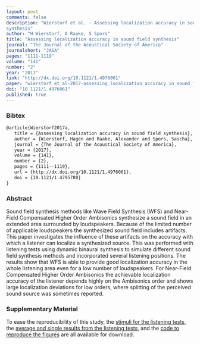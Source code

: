 ```yaml
---
layout: post
comments: false
description: "Wierstorf et al. - Assessing localization accuracy in sound field
synthesis"
author: "H Wierstorf, A Raake, S Spors"
title: "Assessing localization accuracy in sound field synthesis"
journal: "The Journal of the Acoustical Society of America"
journalshort: "JASA"
pages: "1111-1119"
volume: "141"
number: "2"
year: "2017"
link: "http://dx.doi.org/10.1121/1.4976061"
paper: "wierstorf_et_al-2017-assessing_localization_accuracy_in_sound_field_synthesis.pdf"
doi: "10.1121/1.4976061"
published: true
---
```


### Bibtex

```latex
@article{Wierstorf2017a,
   title = {Assessing localization accuracy in sound field synthesis},
   author = {Wierstorf, Hagen and Raake, Alexander and Spors, Sascha},
   journal = {The Journal of the Acoustical Society of America},
   year = {2017},
   volume = {141},
   number = {2},
   pages = {1111--1119},
   url = {http://dx.doi.org/10.1121/1.4976061},
   doi = {10.1121/1.4795780}
}
```

### Abstract

Sound field synthesis methods like Wave Field Synthesis (WFS) and Near-Field
Compensated Higher Order Ambisonics synthesize a sound field in an extended area
surrounded by loudspeakers. Because of the limited number of applicable
loudspeakers the synthesized sound field includes artifacts. This paper
investigates the influence of these artifacts on the accuracy with which a
listener can localize a synthesized source. This was performed with listening
tests using dynamic binaural synthesis to simulate different sound field
synthesis methods and incorporated several listening positions. The results show
that WFS is able to provide good localization accuracy in the whole listening
area even for a low number of loudspeakers. For Near-Field Compensated Higher
Order Ambisonics the achievable localization accuracy of the listener depends
highly on the Ambisonics order and shows large localization deviations for low
orders, where splitting of the perceived sound source was sometimes reported.

### Supplementary Material

To ease the reproducibility of this study, the [stimuli for the listening
tests](https://doi.org/10.5281/zenodo.55427), the [average and single results
from the listening tests](https://doi.org/10.5281/zenodo.55439), and the [code
to reproduce the figures](https://doi.org/10.5281/zenodo.166755) are all
available for download.
